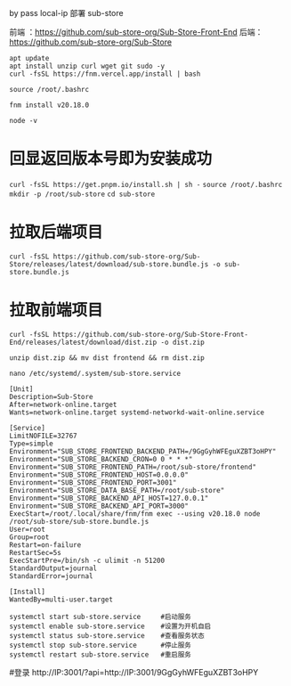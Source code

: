 by pass local-ip
部署 sub-store

前端 ：https://github.com/sub-store-org/Sub-Store-Front-End
后端：https://github.com/sub-store-org/Sub-Store

```
apt update
apt install unzip curl wget git sudo -y
curl -fsSL https://fnm.vercel.app/install | bash
```
```
source /root/.bashrc
```
```
fnm install v20.18.0
```

`node -v `  
# 回显返回版本号即为安装成功
`curl -fsSL https://get.pnpm.io/install.sh | sh -`
`source /root/.bashrc`
`mkdir -p /root/sub-store`
`cd sub-store`
# 拉取后端项目
`curl -fsSL https://github.com/sub-store-org/Sub-Store/releases/latest/download/sub-store.bundle.js -o sub-store.bundle.js`
 
# 拉取前端项目
`curl -fsSL https://github.com/sub-store-org/Sub-Store-Front-End/releases/latest/download/dist.zip -o dist.zip`

`unzip dist.zip && mv dist frontend && rm dist.zip`

`nano /etc/systemd/.system/sub-store.service`
```
[Unit]
Description=Sub-Store
After=network-online.target
Wants=network-online.target systemd-networkd-wait-online.service
 
[Service]
LimitNOFILE=32767
Type=simple
Environment="SUB_STORE_FRONTEND_BACKEND_PATH=/9GgGyhWFEguXZBT3oHPY"
Environment="SUB_STORE_BACKEND_CRON=0 0 * * *"
Environment="SUB_STORE_FRONTEND_PATH=/root/sub-store/frontend"
Environment="SUB_STORE_FRONTEND_HOST=0.0.0.0"
Environment="SUB_STORE_FRONTEND_PORT=3001"
Environment="SUB_STORE_DATA_BASE_PATH=/root/sub-store"
Environment="SUB_STORE_BACKEND_API_HOST=127.0.0.1"
Environment="SUB_STORE_BACKEND_API_PORT=3000"
ExecStart=/root/.local/share/fnm/fnm exec --using v20.18.0 node /root/sub-store/sub-store.bundle.js
User=root
Group=root
Restart=on-failure
RestartSec=5s
ExecStartPre=/bin/sh -c ulimit -n 51200
StandardOutput=journal
StandardError=journal
 
[Install]
WantedBy=multi-user.target

systemctl start sub-store.service     #启动服务
systemctl enable sub-store.service    #设置为开机自启
systemctl status sub-store.service    #查看服务状态
systemctl stop sub-store.service      #停止服务
systemctl restart sub-store.service   #重启服务
```
#登录 http://IP:3001/?api=http://IP:3001/9GgGyhWFEguXZBT3oHPY 

